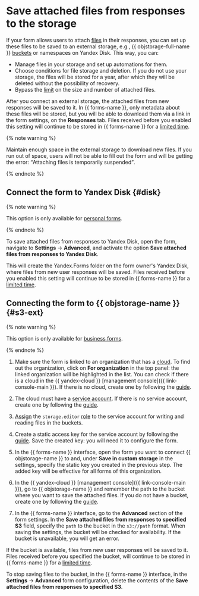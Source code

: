 # Save attached files from responses to the storage

If your form allows users to attach [files](blocks-ref/file.md) in their responses, you can set up these files to be saved to an external storage, e.g., {{ objstorage-full-name }} [buckets](../storage/concepts/bucket.md) or  namespaces on Yandex Disk. This way, you can:

* Manage files in your storage and set up automations for them.
* Choose conditions for file storage and deletion. If you do not use your storage, the files will be stored for a year, after which they will be deleted without the possibility of recovery.
* Bypass the [limit](blocks-ref/file.md) on the size and number of attached files.

After you connect an external storage, the attached files from new responses will be saved to it. In {{ forms-name }}, only metadata about these files will be stored, but you will be able to download them via a link in the form settings, on the **Responses** tab. Files received before you enabled this setting will continue to be stored in {{ forms-name }} for a [limited time](answers.md#files).

{% note warning %}

Maintain enough space in the external storage to download new files. If you run out of space, users will not be able to fill out the form and will be getting the error: <q>Attaching files is temporarily suspended</q>.

{% endnote %}




## Connect the form to Yandex Disk {#disk}

{% note warning %}

This option is only available for [personal forms](personal-forms.md).

{% endnote %}

To save attached files from responses to Yandex Disk, open the form, navigate to **Settings** → **Advanced**, and activate the option **Save attached files from responses to Yandex Disk**.

This will create the Yandex.Forms folder on the form owner's Yandex Disk, where files from new user responses will be saved. Files received before you enabled this setting will continue to be stored in {{ forms-name }} for a [limited time](answers.md#files).



## Connecting the form to {{ objstorage-name }} {#s3-ext}

{% note warning %}

This option is only available for [business forms](forms-for-org.md).

{% endnote %}

1. Make sure the form is linked to an organization that has a [cloud](../organization/concepts/manage-services.md#cloud). To find out the organization, click on **For organization** in the top panel: the linked organization will be highlighted in the list. You can check if there is a cloud in the {{ yandex-cloud }} [management console]({{ link-console-main }}). If there is no cloud, create one by following the [guide](../resource-manager/operations/cloud/create.md).

1. The cloud must have a [service account](../iam/concepts/users/service-accounts.md). If there is no service account, create one by following the [guide](../iam/operations/sa/create.md).

1. [Assign](../iam/operations/sa/assign-role-for-sa.md) the `storage.editor` [role](../storage/security/index.md#storage-editor) to the service account for writing and reading files in the buckets.

1. Create a static access key for the service account by following the [guide](../iam/operations/sa/create-access-key.md). Save the created key: you will need it to configure the form.

1. In the {{ forms-name }} interface, open the form you want to connect {{ objstorage-name }} to and, under **Save in custom storage** in the settings, specify the static key you created in the previous step. The added key will be effective for all forms of this organization.

1. In the {{ yandex-cloud }} [management console]({{ link-console-main }}), go to {{ objstorage-name }} and remember the path to the bucket where you want to save the attached files. If you do not have a bucket, create one by following the [guide](../storage/operations/buckets/create.md).

1. In the {{ forms-name }} interface, go to the **Advanced** section of the form settings. In the **Save attached files from responses to specified S3** field, specify the `path` to the bucket in the `s3://path` format. When saving the settings, the bucket will be checked for availability. If the bucket is unavailable, you will get an error.

If the bucket is available, files from new user responses will be saved to it. Files received before you specified the bucket, will continue to be stored in {{ forms-name }} for a [limited time](answers.md#files).

To stop saving files to the bucket, in the {{ forms-name }} interface, in the **Settings** → **Advanced** form configuration, delete the contents of the **Save attached files from responses to specified S3**.

